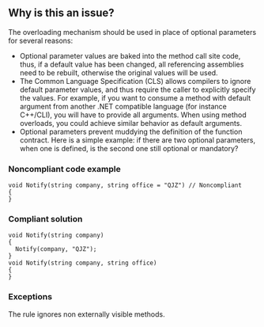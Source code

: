 ## Why is this an issue?

The overloading mechanism should be used in place of optional parameters for several reasons:

-  Optional parameter values are baked into the method call site code, thus, if a default value has been changed, all referencing assemblies need
  to be rebuilt, otherwise the original values will be used.
-  The Common Language Specification (CLS) allows compilers to ignore default parameter values, and thus require the caller to explicitly specify
  the values. For example, if you want to consume a method with default argument from another .NET compatible language (for instance C++/CLI), you
  will have to provide all arguments. When using method overloads, you could achieve similar behavior as default arguments.
-  Optional parameters prevent muddying the definition of the function contract. Here is a simple example: if there are two optional parameters,
  when one is defined, is the second one still optional or mandatory?

### Noncompliant code example

    void Notify(string company, string office = "QJZ") // Noncompliant
    {
    }

### Compliant solution

    void Notify(string company)
    {
      Notify(company, "QJZ");
    }
    void Notify(string company, string office)
    {
    }

### Exceptions

The rule ignores non externally visible methods.